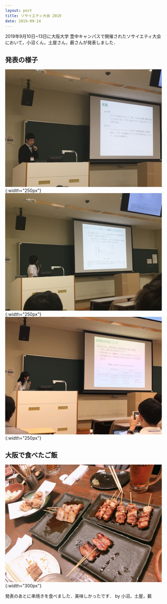 ```yaml
---
layout: post
title: ソサイエティ大会 2019
date: 2019-09-14
---
```


2019年9月10日~13日に大阪大学 豊中キャンパスで開催されたソサイエティ大会において，小沼くん，土屋さん，薮さんが発表しました．

## 発表の様子
![sotai2019onuma](./fig/sotai2019onuma.jpg){:width="250px"}
![sotai2019tsuchiya](./fig/sotai2019tsuchiya.jpg){:width="250px"}
![sotai2019yabu](./fig/sotai2019yabu.jpg){:width="250px"}

## 大阪で食べたご飯
![sotai2019meshi](./fig/sotai2019meshi.jpg){:width="300px"}

発表のあとに串焼きを食べました．美味しかったです． by 小沼，土屋，薮